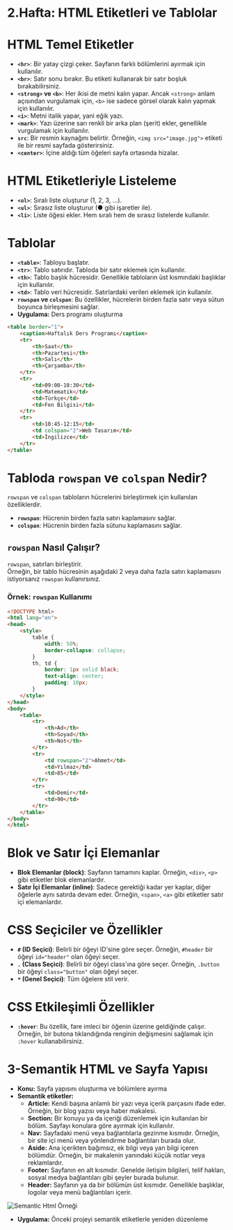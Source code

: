 # 2.Hafta: HTML Etiketleri ve Tablolar

# HTML Temel Etiketler

- **`<hr>`**: Bir yatay çizgi çeker. Sayfanın farklı bölümlerini ayırmak için kullanılır.
- **`<br>`**: Satır sonu bırakır. Bu etiketi kullanarak bir satır boşluk bırakabilirsiniz.
- **`<strong>` ve `<b>`**: Her ikisi de metni kalın yapar. Ancak `<strong>` anlam açısından vurgulamak için, `<b>` ise sadece görsel olarak kalın yapmak için kullanılır.
- **`<i>`**: Metni italik yapar, yani eğik yazı.
- **`<mark>`**: Yazı üzerine sarı renkli bir arka plan (şerit) ekler, genellikle vurgulamak için kullanılır.
- **`src`**: Bir resmin kaynağını belirtir. Örneğin, `<img src="image.jpg">` etiketi ile bir resmi sayfada gösterirsiniz.
- **`<center>`**: İçine aldığı tüm öğeleri sayfa ortasında hizalar.

# HTML Etiketleriyle Listeleme

- **`<ol>`**: Sıralı liste oluşturur (1, 2, 3, ...).
- **`<ul>`**: Sırasız liste oluşturur (● gibi işaretler ile).
- **`<li>`**: Liste öğesi ekler. Hem sıralı hem de sırasız listelerde kullanılır.

# Tablolar

- **`<table>`**: Tabloyu başlatır.
- **`<tr>`**: Tablo satırıdır. Tabloda bir satır eklemek için kullanılır.
- **`<th>`**: Tablo başlık hücresidir. Genellikle tabloların üst kısmındaki başlıklar için kullanılır.
- **`<td>`**: Tablo veri hücresidir. Satırlardaki verileri eklemek için kullanılır.
- **`rowspan` ve `colspan`**: Bu özellikler, hücrelerin birden fazla satır veya sütun boyunca birleşmesini sağlar.
- **Uygulama:** Ders programı oluşturma

```html
<table border="1">
    <caption>Haftalık Ders Programı</caption>
    <tr>
        <th>Saat</th>
        <th>Pazartesi</th>
        <th>Salı</th>
        <th>Çarşamba</th>
    </tr>
    <tr>
        <td>09:00-10:30</td>
        <td>Matematik</td>
        <td>Türkçe</td>
        <td>Fen Bilgisi</td>
    </tr>
    <tr>
        <td>10:45-12:15</td>
        <td colspan="2">Web Tasarım</td>
        <td>İngilizce</td>
    </tr>
</table>

```

# Tabloda `rowspan` ve `colspan` Nedir?

`rowspan` ve `colspan` tabloların hücrelerini birleştirmek için kullanılan özelliklerdir.

- **`rowspan`**: Hücrenin birden fazla satırı kaplamasını sağlar.
- **`colspan`**: Hücrenin birden fazla sütunu kaplamasını sağlar.

## `rowspan` Nasıl Çalışır?

`rowspan`, satırları birleştirir.  
Örneğin, bir tablo hücresinin aşağıdaki 2 veya daha fazla satırı kaplamasını istiyorsanız `rowspan` kullanırsınız.

### Örnek: `rowspan` Kullanımı

```html
<!DOCTYPE html>
<html lang="en">
<head>
    <style>
        table {
            width: 50%;
            border-collapse: collapse;
        }
        th, td {
            border: 1px solid black;
            text-align: center;
            padding: 10px;
        }
    </style>
</head>
<body>
    <table>
        <tr>
            <th>Ad</th>
            <th>Soyad</th>
            <th>Not</th>
        </tr>
        <tr>
            <td rowspan="2">Ahmet</td>
            <td>Yılmaz</td>
            <td>85</td>
        </tr>
        <tr>
            <td>Demir</td>
            <td>90</td>
        </tr>
    </table>
</body>
</html>

```

# Blok ve Satır İçi Elemanlar

- **Blok Elemanlar (block)**: Sayfanın tamamını kaplar. Örneğin, `<div>`, `<p>` gibi etiketler blok elemanlardır.
- **Satır İçi Elemanlar (inline)**: Sadece gerektiği kadar yer kaplar, diğer öğelerle aynı satırda devam eder. Örneğin, `<span>`, `<a>` gibi etiketler satır içi elemanlardır.

# CSS Seçiciler ve Özellikler

- **`#` (ID Seçici)**: Belirli bir öğeyi ID'sine göre seçer. Örneğin, `#header` bir öğeyi `id="header"` olan öğeyi seçer.
- **`.` (Class Seçici)**: Belirli bir öğeyi class'ına göre seçer. Örneğin, `.button` bir öğeyi `class="button"` olan öğeyi seçer.
- **`*` (Genel Seçici)**: Tüm öğelere stil verir.

# CSS Etkileşimli Özellikler

- **`:hover`**: Bu özellik, fare imleci bir öğenin üzerine geldiğinde çalışır. Örneğin, bir butona tıklandığında renginin değişmesini sağlamak için `:hover` kullanabilirsiniz.

# 3-Semantik HTML ve Sayfa Yapısı
- **Konu:**  Sayfa yapısını oluşturma ve bölümlere ayırma 
- **Semantik etiketler:**
    - **Article:** Kendi başına anlamlı bir yazı veya içerik parçasını ifade eder. Örneğin, bir blog yazısı veya haber makalesi.
    - **Section:** Bir konuyu ya da içeriği düzenlemek için kullanılan bir bölüm. Sayfayı konulara göre ayırmak için kullanılır.
    - **Nav:** Sayfadaki menü veya bağlantılarla gezinme kısmıdır. Örneğin, bir site içi menü veya yönlendirme bağlantıları burada olur.
    - **Aside:** Ana içerikten bağımsız, ek bilgi veya yan bilgi içeren bölümdür. Örneğin, bir makalenin yanındaki küçük notlar veya reklamlardır.
    - **Footer:** Sayfanın en alt kısmıdır. Genelde iletişim bilgileri, telif hakları, sosyal medya bağlantıları gibi şeyler burada bulunur.
    - **Header:** Sayfanın ya da bir bölümün üst kısmıdır. Genellikle başlıklar, logolar veya menü bağlantıları içerir.

![Semantic Html Örneği](https://muratbilginer.net/wp-content/uploads/2022/09/2021-10-11_01-13-04.png)
    
- **Uygulama:** Önceki projeyi semantik etiketlerle yeniden düzenleme
